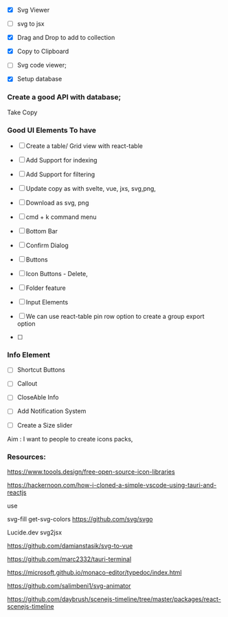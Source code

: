 - [X] Svg Viewer
- [ ] svg to jsx
- [X] Drag and Drop to add to collection
- [X] Copy to Clipboard 
- [ ] Svg code viewer;
- [X] Setup database


### Create a good API with database;

Take Copy 




### Good UI Elements To have
- [ ] Create a table/ Grid view with react-table 
- [ ] Add Support for indexing
- [ ] Add Support for filtering
- [ ] Update copy as with svelte, vue, jxs, svg,png,
- [ ] Download as svg, png

- [ ] cmd + k command menu
- [ ] Bottom Bar
- [ ] Confirm Dialog
- [ ] Buttons 
- [ ] Icon Buttons - Delete, 
- [ ] Folder feature
- [ ] Input Elements


- [ ] We can use react-table pin row option to create a group export option
- [ ]  

### Info Element
- [ ] Shortcut Buttons
- [ ] Callout
- [ ] CloseAble Info
- [ ] Add Notification System
- [ ] Create a Size slider


Aim : 
I want to people to create icons packs, 


### Resources: 

https://www.toools.design/free-open-source-icon-libraries

https://hackernoon.com/how-i-cloned-a-simple-vscode-using-tauri-and-reactjs

use 

svg-fill
get-svg-colors
https://github.com/svg/svgo

Lucide.dev
svg2jsx

https://github.com/damianstasik/svg-to-vue

https://github.com/marc2332/tauri-terminal

https://microsoft.github.io/monaco-editor/typedoc/index.html

https://github.com/salimbeni1/svg-animator

https://github.com/daybrush/scenejs-timeline/tree/master/packages/react-scenejs-timeline